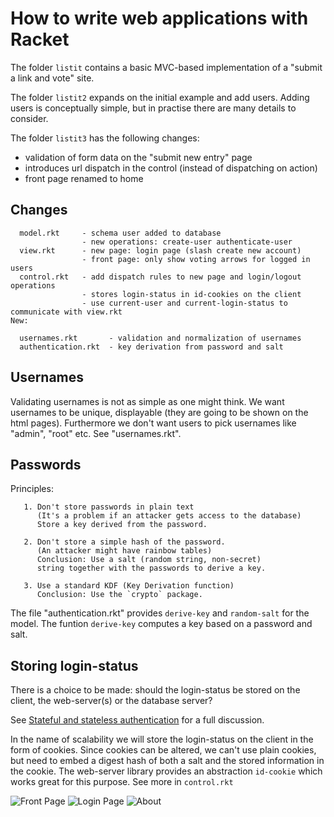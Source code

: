 # How to write web applications with Racket

The folder `listit` contains a basic MVC-based implementation
of a "submit a link and vote" site.

The folder `listit2` expands on the initial example and add users.
Adding users is conceptually simple, but in practise there are
many details to consider. 

The folder `listit3` has the following changes:
 - validation of form data on the "submit new entry" page
 - introduces url dispatch in the control (instead of dispatching on action)
 - front page renamed to home


## Changes
```
  model.rkt     - schema user added to database
                - new operations: create-user authenticate-user
  view.rkt      - new page: login page (slash create new account)
                - front page: only show voting arrows for logged in users
  control.rkt   - add dispatch rules to new page and login/logout operations
                - stores login-status in id-cookies on the client
                - use current-user and current-login-status to communicate with view.rkt
New:

  usernames.rkt       - validation and normalization of usernames
  authentication.rkt  - key derivation from password and salt
```

## Usernames

Validating usernames is not as simple as one might think.
We want usernames to be unique, displayable (they are going to be shown
on the html pages). Furthermore we don't want users to pick 
usernames like "admin", "root" etc. See "usernames.rkt".

## Passwords
Principles:
```
   1. Don't store passwords in plain text
      (It's a problem if an attacker gets access to the database)
      Store a key derived from the password.

   2. Don't store a simple hash of the password.
      (An attacker might have rainbow tables)
      Conclusion: Use a salt (random string, non-secret)
      string together with the passwords to derive a key.

   3. Use a standard KDF (Key Derivation function)
      Conclusion: Use the `crypto` package.
```	  
The file "authentication.rkt" provides `derive-key` and `random-salt`
for the model. The funtion `derive-key` computes a key based
on a password and salt.


## Storing login-status

There is a choice to be made: should the login-status be stored
on the client, the web-server(s) or the database server?

See [Stateful and stateless authentication](https://medium.com/@kennch/stateful-and-stateless-authentication-10aa3e3d4986)
for a full discussion.

In the name of scalability we will store the login-status on the client
in the form of cookies. Since cookies can be altered, we can't use plain
cookies, but need to embed a digest hash of both a salt and the stored 
information in the cookie. The web-server library provides an 
abstraction `id-cookie` which works great for this purpose.
See more in `control.rkt`


![Front Page](https://i.imgur.com/C05Mli7.png)
![Login Page](https://i.imgur.com/Yx5R3KS.png)
![About](https://i.imgur.com/ituNrxn.png)
